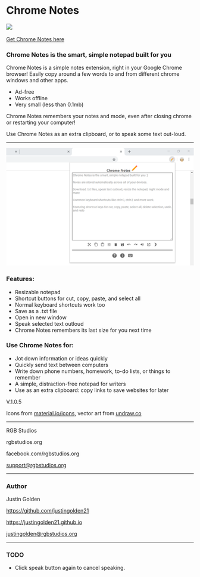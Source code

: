 # Chrome Notes

<img src="resources/icon-fat.svg" width="96px">

[Get Chrome Notes here](https://chrome.google.com/webstore/detail/chrome-notes/lnfempckkegmaeleniojhjplemmebgfi)

### Chrome Notes is the smart, simple notepad built for you

Chrome Notes is a simple notes extension, right in your Google Chrome browser! Easily copy around a few words to and from different chrome windows and other apps.

* Ad-free
* Works offline
* Very small (less than 0.1mb)

Chrome Notes remembers your notes and mode, even after closing chrome or restarting your computer!

Use Chrome Notes as an extra clipboard, or to speak some text out-loud.

<hr>

<img src="resources/screenshot/screenshot normal.png">

### Features:
* Resizable notepad
* Shortcut buttons for cut, copy, paste, and select all
* Normal keyboard shortcuts work too
* Save as a .txt file
* Open in new window
* Speak selected text outloud
* Chrome Notes remembers its last size for you next time

### Use Chrome Notes for:
* Jot down information or ideas quickly
* Quickly send text between computers
* Write down phone numbers, homework, to-do lists, or things to remember
* A simple, distraction-free notepad for writers
* Use as an extra clipboard: copy links to save websites for later

V.1.0.5

Icons from [material.io/icons](https://material.io/icons), vector art from [undraw.co](https://undraw.co/illustrations)

<hr>

RGB Studios

rgbstudios.org

facebook.com/rgbstudios.org

support@rgbstudios.org

<hr>

### Author

Justin Golden

https://github.com/justingolden21

https://justingolden21.github.io

<a href="mailto:justingolden@rgbstudios.org">justingolden@rgbstudios.org</a>

<hr>

### TODO

- Click speak button again to cancel speaking.